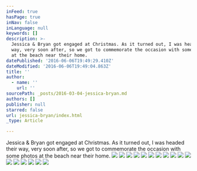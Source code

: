```yaml
---
inFeed: true
hasPage: true
inNav: false
inLanguage: null
keywords: []
description: >-
  Jessica & Bryan got engaged at Christmas. As it turned out, I was headed their
  way, very soon after, so we got to commemorate the occasion with some photos
  at the beach near their home.
datePublished: '2016-06-06T19:49:29.410Z'
dateModified: '2016-06-06T19:49:04.863Z'
title: ''
author:
  - name: ''
    url: ''
sourcePath: _posts/2016-03-04-jessica-bryan.md
authors: []
publisher: null
starred: false
url: jessica-bryan/index.html
_type: Article

---
```

Jessica & Bryan got engaged at Christmas. As it turned out, I was headed their way, very soon after, so we got to commemorate the occasion with some photos at the beach near their home.
![](https://s3-us-west-2.amazonaws.com/the-grid-img/p/3cc03bc190e04d3ca54c33b244693b801576c595.jpg)
![](https://s3-us-west-2.amazonaws.com/the-grid-img/p/d21002b5850a4f69720ec1c84df65af5b0fba053.jpg)
![](https://s3-us-west-2.amazonaws.com/the-grid-img/p/d73cce800b4b34b73de152e3dd8e392796bafcce.jpg)
![](https://s3-us-west-2.amazonaws.com/the-grid-img/p/8d85f8ef7768afaa6dd19179ebe0e65a5af979fd.jpg)
![](https://s3-us-west-2.amazonaws.com/the-grid-img/p/96ab14b5f842514181bf00fdb55725f987007a7d.jpg)
![](https://s3-us-west-2.amazonaws.com/the-grid-img/p/1208d5e5c627fb348052696eaa7858063696a3a6.jpg)
![](https://s3-us-west-2.amazonaws.com/the-grid-img/p/e03a42aad9543e67db7527cf18a5a1f9778cf794.jpg)
![](https://s3-us-west-2.amazonaws.com/the-grid-img/p/a9af93066d4d0506104b9e36bc50d102ad95fb4a.jpg)
![](https://s3-us-west-2.amazonaws.com/the-grid-img/p/0dc22c6327075c3de210262ea75dbc7ae7e5706e.jpg)
![](https://s3-us-west-2.amazonaws.com/the-grid-img/p/2496bae309aba8310cc4e2d2ea9342ed1e22e95c.jpg)
![](https://s3-us-west-2.amazonaws.com/the-grid-img/p/6a788dce6629b25aaced0a8b65694b0ca64aa82b.jpg)
![](https://s3-us-west-2.amazonaws.com/the-grid-img/p/392187feb1f0a7a2aff80ea5fb3f117c41f87446.jpg)
![](https://s3-us-west-2.amazonaws.com/the-grid-img/p/5c14cdc729f0dd339ba9068c36fabc72abccd962.jpg)
![](https://s3-us-west-2.amazonaws.com/the-grid-img/p/e66fb2c4a779c6dbf316f79339913cffcbfb7f1f.jpg)
![](https://s3-us-west-2.amazonaws.com/the-grid-img/p/35305e229bc304aabed725021645bb7492e3b0ba.jpg)
![](https://s3-us-west-2.amazonaws.com/the-grid-img/p/09997227f40f846447d87e97387615c8759102ef.jpg)
![](https://s3-us-west-2.amazonaws.com/the-grid-img/p/eb0e06b4136a9266a648fe77dd276365b9f7606a.jpg)